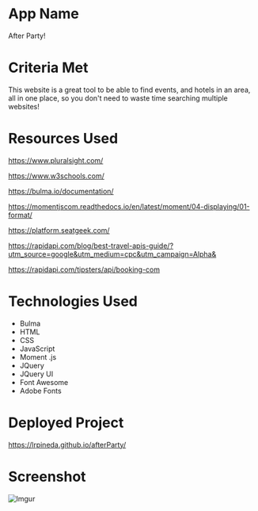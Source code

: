 # App Name

After Party!

# Criteria Met

This website is a great tool to be able to find events, and hotels in an area, all in one place, so you don't need to waste time searching multiple websites!

# Resources Used

https://www.pluralsight.com/

https://www.w3schools.com/

https://bulma.io/documentation/

https://momentjscom.readthedocs.io/en/latest/moment/04-displaying/01-format/

https://platform.seatgeek.com/

https://rapidapi.com/blog/best-travel-apis-guide/?utm_source=google&utm_medium=cpc&utm_campaign=Alpha&

https://rapidapi.com/tipsters/api/booking-com

# Technologies Used

- Bulma
- HTML
- CSS
- JavaScript
- Moment .js
- JQuery
- JQuery UI
- Font Awesome
- Adobe Fonts

# Deployed Project

https://lrpineda.github.io/afterParty/

# Screenshot

![Imgur](https://i.imgur.com/EgIxHOZ.png)
